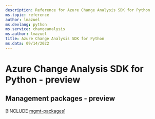 ```yaml
---
description: Reference for Azure Change Analysis SDK for Python
ms.topic: reference
author: lmazuel
ms.devlang: python
ms.service: changeanalysis
ms.author: lmazuel
title: Azure Change Analysis SDK for Python
ms.data: 09/14/2022
---
```

# Azure Change Analysis SDK for Python - preview

## Management packages - preview
[!INCLUDE [mgmt-packages](change-analysis-mgmt-index.md)]
